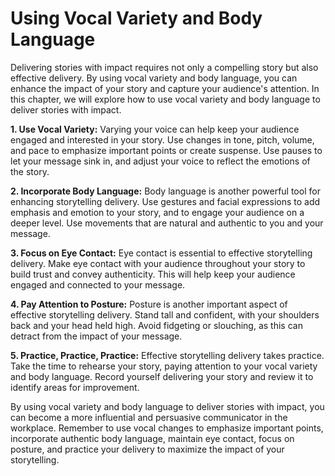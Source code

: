Using Vocal Variety and Body Language
=================================================================================

Delivering stories with impact requires not only a compelling story but also effective delivery. By using vocal variety and body language, you can enhance the impact of your story and capture your audience's attention. In this chapter, we will explore how to use vocal variety and body language to deliver stories with impact.

**1. Use Vocal Variety:** Varying your voice can help keep your audience engaged and interested in your story. Use changes in tone, pitch, volume, and pace to emphasize important points or create suspense. Use pauses to let your message sink in, and adjust your voice to reflect the emotions of the story.

**2. Incorporate Body Language:** Body language is another powerful tool for enhancing storytelling delivery. Use gestures and facial expressions to add emphasis and emotion to your story, and to engage your audience on a deeper level. Use movements that are natural and authentic to you and your message.

**3. Focus on Eye Contact:** Eye contact is essential to effective storytelling delivery. Make eye contact with your audience throughout your story to build trust and convey authenticity. This will help keep your audience engaged and connected to your message.

**4. Pay Attention to Posture:** Posture is another important aspect of effective storytelling delivery. Stand tall and confident, with your shoulders back and your head held high. Avoid fidgeting or slouching, as this can detract from the impact of your message.

**5. Practice, Practice, Practice:** Effective storytelling delivery takes practice. Take the time to rehearse your story, paying attention to your vocal variety and body language. Record yourself delivering your story and review it to identify areas for improvement.

By using vocal variety and body language to deliver stories with impact, you can become a more influential and persuasive communicator in the workplace. Remember to use vocal changes to emphasize important points, incorporate authentic body language, maintain eye contact, focus on posture, and practice your delivery to maximize the impact of your storytelling.
